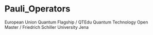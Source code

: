# Pauli_Operators
European Union Quantum Flagship / QTEdu Quantum Technology Open Master / Friedrich Schiller University Jena
